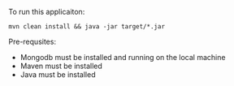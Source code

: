 To run this applicaiton:

```
mvn clean install && java -jar target/*.jar
```

Pre-requsites:
* Mongodb must be installed and running on the local machine
* Maven must be installed
* Java must be installed